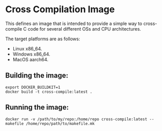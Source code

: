 # Cross Compilation Image

This defines an image that is intended to provide a simple way to cross-compile C code for several different OSs and CPU architectures.

The target platforms are as follows:
- Linux x86\_64.
- Windows x86\_64.
- MacOS aarch64.

## Building the image:
```
export DOCKER_BUILDKIT=1
docker build -t cross-compile:latest .
```

## Running the image:
```
docker run -v /path/to/my/repo:/home/repo cross-compile:latest --makefile /home/repo/path/to/makefile.mk
```

